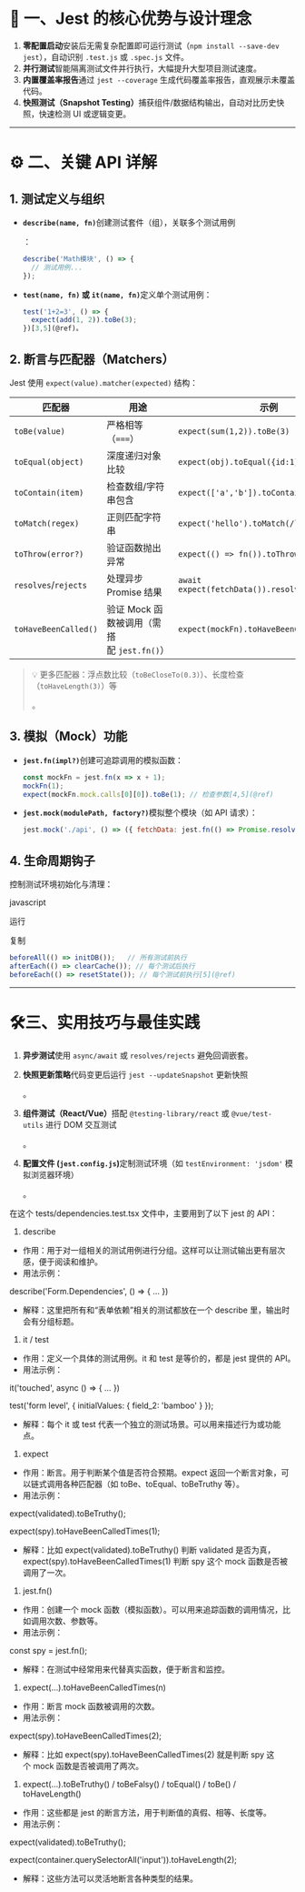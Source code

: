 # 🧠 ​**一、Jest 的核心优势与设计理念**​

1. ​**零配置启动**​
    安装后无需复杂配置即可运行测试（`npm install --save-dev jest`），自动识别 `.test.js` 或 `.spec.js` 文件。
2. ​**并行测试**​
    智能隔离测试文件并行执行，大幅提升大型项目测试速度。
3. ​**内置覆盖率报告**​
    通过 `jest --coverage` 生成代码覆盖率报告，直观展示未覆盖代码。
4. ​**快照测试（Snapshot Testing）​**​
    捕获组件/数据结构输出，自动对比历史快照，快速检测 UI 或逻辑变更。

---

# ⚙️ ​**二、关键 API 详解**​

## ​**1. 测试定义与组织**​

- ​**`describe(name, fn)`**​
    创建测试套件（组），关联多个测试用例

    ：


    ```javascript
    describe('Math模块', () => {
      // 测试用例...
    });
    ```

- ​**`test(name, fn)` 或 `it(name, fn)`**​
    定义单个测试用例：


    ```javascript
    test('1+2=3', () => {
      expect(add(1, 2)).toBe(3);
    })[3,5](@ref)。
    ```

## ​**2. 断言与匹配器（Matchers）​**​

Jest 使用 `expect(value).matcher(expected)` 结构：

|​**匹配器**​|​**用途**​|​**示例**​|
|---|---|---|
|`toBe(value)`|严格相等（`===`）|`expect(sum(1,2)).toBe(3)`|
|`toEqual(object)`|深度递归对象比较|`expect(obj).toEqual({id:1})`|
|`toContain(item)`|检查数组/字符串包含|`expect(['a','b']).toContain('a')`|
|`toMatch(regex)`|正则匹配字符串|`expect('hello').toMatch(/ll/)`|
|`toThrow(error?)`|验证函数抛出异常|`expect(() => fn()).toThrow('Error')`|
|`resolves`/`rejects`|处理异步 Promise 结果|`await expect(fetchData()).resolves.toBe(data)`|
|`toHaveBeenCalled()`|验证 Mock 函数被调用（需搭配 `jest.fn()`）|`expect(mockFn).toHaveBeenCalled()`|

> 💡 更多匹配器：浮点数比较（`toBeCloseTo(0.3)`）、长度检查（`toHaveLength(3)`）等
>
> 。

## ​**3. 模拟（Mock）功能**​

- ​**`jest.fn(impl?)`**​
    创建可追踪调用的模拟函数：


    ```javascript
    const mockFn = jest.fn(x => x + 1);
    mockFn(1);
    expect(mockFn.mock.calls[0][0]).toBe(1); // 检查参数[4,5](@ref)
    ```

- ​**`jest.mock(modulePath, factory?)`**​
    模拟整个模块（如 API 请求）：


    ```javascript
    jest.mock('./api', () => ({ fetchData: jest.fn(() => Promise.resolve({ data: 'mock' })) })[4,5](@ref)。
    ```

## ​**4. 生命周期钩子**​

控制测试环境初始化与清理：

javascript

运行

复制

```javascript
beforeAll(() => initDB());   // 所有测试前执行
afterEach(() => clearCache()); // 每个测试后执行
beforeEach(() => resetState()); // 每个测试前执行[5](@ref)
```

---

# 🛠️ ​**三、实用技巧与最佳实践**​

1. ​**异步测试**​
    使用 `async/await` 或 `resolves/rejects` 避免回调嵌套。
2. ​**快照更新策略**​
    代码变更后运行 `jest --updateSnapshot` 更新快照

    。
3. ​**组件测试（React/Vue）​**​
    搭配 `@testing-library/react` 或 `@vue/test-utils` 进行 DOM 交互测试

    。
4. ​**配置文件 (`jest.config.js`)​**​
    定制测试环境（如 `testEnvironment: 'jsdom'` 模拟浏览器环境）

    。


在这个 tests/dependencies.test.tsx 文件中，主要用到了以下 jest 的 API：

1. describe

- 作用：用于对一组相关的测试用例进行分组。这样可以让测试输出更有层次感，便于阅读和维护。
- 用法示例：

describe('Form.Dependencies', () => { … })

- 解释：这里把所有和“表单依赖”相关的测试都放在一个 describe 里，输出时会有分组标题。

1. it / test

- 作用：定义一个具体的测试用例。it 和 test 是等价的，都是 jest 提供的 API。
- 用法示例：

it('touched', async () => { … })

test('form level', { initialValues: { field_2: 'bamboo' } });

- 解释：每个 it 或 test 代表一个独立的测试场景。可以用来描述行为或功能点。

1. expect

- 作用：断言。用于判断某个值是否符合预期。expect 返回一个断言对象，可以链式调用各种匹配器（如 toBe、toEqual、toBeTruthy 等）。
- 用法示例：

expect(validated).toBeTruthy();

expect(spy).toHaveBeenCalledTimes(1);

- 解释：比如 expect(validated).toBeTruthy() 判断 validated 是否为真，expect(spy).toHaveBeenCalledTimes(1) 判断 spy 这个 mock 函数是否被调用了一次。

1. jest.fn()

- 作用：创建一个 mock 函数（模拟函数）。可以用来追踪函数的调用情况，比如调用次数、参数等。
- 用法示例：

const spy = jest.fn();

- 解释：在测试中经常用来代替真实函数，便于断言和监控。

1. expect(…).toHaveBeenCalledTimes(n)

- 作用：断言 mock 函数被调用的次数。
- 用法示例：

expect(spy).toHaveBeenCalledTimes(2);

- 解释：比如 expect(spy).toHaveBeenCalledTimes(2) 就是判断 spy 这个 mock 函数是否被调用了两次。

1. expect(…).toBeTruthy() / toBeFalsy() / toEqual() / toBe() / toHaveLength()

- 作用：这些都是 jest 的断言方法，用于判断值的真假、相等、长度等。
- 用法示例：

expect(validated).toBeTruthy();

expect(container.querySelectorAll('input')).toHaveLength(2);

- 解释：这些方法可以灵活地断言各种类型的结果。
